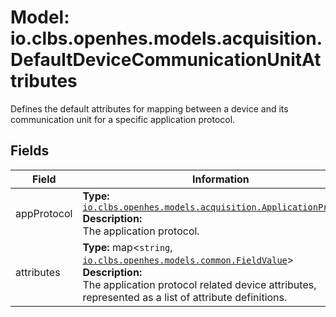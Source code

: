 # Model: io.clbs.openhes.models.acquisition.DefaultDeviceCommunicationUnitAttributes

Defines the default attributes for mapping between a device and its communication unit for a specific application protocol.

## Fields

| Field | Information |
| --- | --- |
| appProtocol | <b>Type:</b> [`io.clbs.openhes.models.acquisition.ApplicationProtocol`](enum-io-clbs-openhes-models-acquisition-applicationprotocol.md)<br><b>Description:</b><br>The application protocol. |
| attributes | <b>Type:</b> map<`string`, [`io.clbs.openhes.models.common.FieldValue`](model-io-clbs-openhes-models-common-fieldvalue.md)><br><b>Description:</b><br>The application protocol related device attributes, represented as a list of attribute definitions. |

